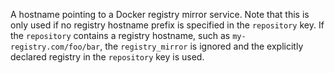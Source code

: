 A hostname pointing to a Docker registry mirror service. Note that this is only used if no registry hostname prefix is specified in the `repository` key. If the `repository` contains a registry hostname, such as `my-registry.com/foo/bar`, the `registry_mirror` is ignored and the explicitly declared registry in the `repository` key is used.